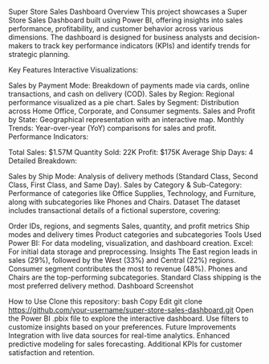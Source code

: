 Super Store Sales Dashboard
Overview
This project showcases a Super Store Sales Dashboard built using Power BI, offering insights into sales performance, profitability, and customer behavior across various dimensions. The dashboard is designed for business analysts and decision-makers to track key performance indicators (KPIs) and identify trends for strategic planning.

Key Features
Interactive Visualizations:

Sales by Payment Mode: Breakdown of payments made via cards, online transactions, and cash on delivery (COD).
Sales by Region: Regional performance visualized as a pie chart.
Sales by Segment: Distribution across Home Office, Corporate, and Consumer segments.
Sales and Profit by State: Geographical representation with an interactive map.
Monthly Trends: Year-over-year (YoY) comparisons for sales and profit.
Performance Indicators:

Total Sales: $1.57M
Quantity Sold: 22K
Profit: $175K
Average Ship Days: 4
Detailed Breakdown:

Sales by Ship Mode: Analysis of delivery methods (Standard Class, Second Class, First Class, and Same Day).
Sales by Category & Sub-Category: Performance of categories like Office Supplies, Technology, and Furniture, along with subcategories like Phones and Chairs.
Dataset
The dataset includes transactional details of a fictional superstore, covering:

Order IDs, regions, and segments
Sales, quantity, and profit metrics
Ship modes and delivery times
Product categories and subcategories
Tools Used
Power BI: For data modeling, visualization, and dashboard creation.
Excel: For initial data storage and preprocessing.
Insights
The East region leads in sales (29%), followed by the West (33%) and Central (22%) regions.
Consumer segment contributes the most to revenue (48%).
Phones and Chairs are the top-performing subcategories.
Standard Class shipping is the most preferred delivery method.
Dashboard Screenshot

How to Use
Clone this repository:
bash
Copy
Edit
git clone https://github.com/your-username/super-store-sales-dashboard.git
Open the Power BI .pbix file to explore the interactive dashboard.
Use filters to customize insights based on your preferences.
Future Improvements
Integration with live data sources for real-time analytics.
Enhanced predictive modeling for sales forecasting.
Additional KPIs for customer satisfaction and retention.
